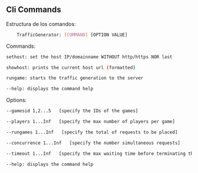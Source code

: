 ## Cli Commands

Estructura de los comandos: 

```bash
    TrafficGenerator: [COMMAND] [OPTION VALUE]
```

Commands:

```bash
sethost: set the host IP/domainname WITHOUT http/https NOR last 
```

```bash
showhost: prints the current host url (formatted)
```

```bash
rungame: starts the traffic generation to the server
```

```bash
--help: displays the command help
```

Options:
```bash
--gamesid 1,2...5   [specify the IDs of the games]
```

```bash
--players 1...Inf   [specify the max number of players per game]
```

```bash
--rungames 1...Inf   [specify the total of requests to be placed]
```

```bash
--concurrence 1...Inf   [specify the number simultaneous requests]
```

```bash
--timeout 1...Inf   [specify the max waiting time before terminating the task]
```

```bash
--help: displays the command help
```